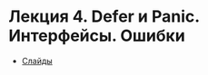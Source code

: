 # Лекция 4. Defer и Panic. Интерфейсы. Ошибки

* [Слайды](https://p.go.dbeliakov.ru/lectures/04/lecture_04.slide)
